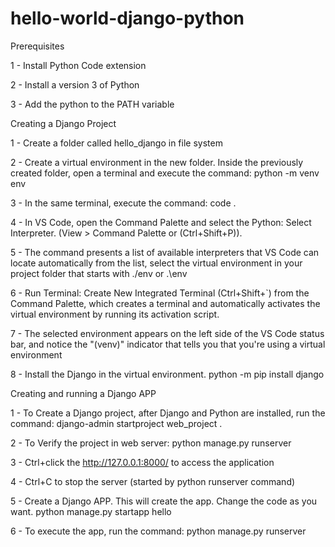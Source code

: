 # hello-world-django-python

Prerequisites

1 - Install Python Code extension

2 - Install a version 3 of Python

3 - Add the python to the PATH variable


Creating a Django Project

1 - Create a folder called hello_django in file system

2 - Create a virtual environment in the new folder. Inside the previously created folder, open a terminal and execute the command:
      python -m venv env
      
3 - In the same terminal, execute the command:
      code .
      
4 - In VS Code, open the Command Palette and select the Python: Select Interpreter. 
      (View > Command Palette or (Ctrl+Shift+P)). 
      
5 - The command presents a list of available interpreters that VS Code can locate automatically from the list, select the virtual environment in your project folder that starts with ./env or .\env

6 - Run Terminal: Create New Integrated Terminal (Ctrl+Shift+`) from the Command Palette, which creates a terminal and automatically activates the virtual environment by running its activation script.

7 - The selected environment appears on the left side of the VS Code status bar, and notice the "(venv)" indicator that tells you that you're using a virtual environment

8 - Install the Django in the virtual environment.
      python -m pip install django

Creating and running a Django APP

1 - To Create a Django project, after Django and Python are installed, run the command:
      django-admin startproject web_project .
      
2 - To Verify the project in web server:
      python manage.py runserver
      
3 - Ctrl+click the http://127.0.0.1:8000/ to access the application

4 - Ctrl+C to stop the server (started by python runserver command)

5 - Create a Django APP. This will create the app. Change the code as you want.
      python manage.py startapp hello
      
6 - To execute the app, run the command:
      python manage.py runserver
